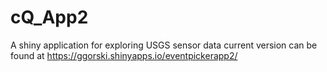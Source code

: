 # cQ_App2
A shiny application for exploring USGS sensor data current version can be found at https://ggorski.shinyapps.io/eventpickerapp2/
